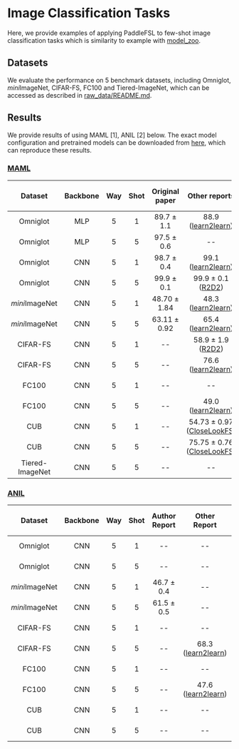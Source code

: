 # Image Classification Tasks

Here, we provide examples of applying PaddleFSL to few-shot image classification tasks which is similarity to example with [model_zoo](../image_classification/README.md).


## Datasets

We evaluate the performance on 5 benchmark datasets, including Omniglot, *mini*ImageNet, CIFAR-FS, FC100 and Tiered-ImageNet, which can be accessed as described in [raw_data/README.md](../../raw_data/README.md).


## Results

We provide results of using MAML [1], ANIL [2] below. The exact model configuration and pretrained models can be downloaded from [here](https://drive.google.com/file/d/1pmCI-8cwLsadG6JOcubufrQ2d4zpK9B-/view?usp=sharing), which can reproduce these results.

### [MAML](http://proceedings.mlr.press/v70/finn17a/finn17a.pdf?source=post_page---------------------------)


|     Dataset     | Backbone | Way  | Shot | Original paper |                        Other reports                         | model zoo(first order) | Optim(first order) |
| :-------------: | :------: | :--: | :--: | :------------: | :----------------------------------------------------------: | :--------------------: | ------------------ |
|    Omniglot     |   MLP    |  5   |  1   |   89.7 ± 1.1   |       88.9<br>([learn2learn](http://learn2learn.net/))       |      88.88 ± 2.99      | --                 |
|    Omniglot     |   MLP    |  5   |  5   |   97.5 ± 0.6   |                              --                              |      97.50 ± 0.47      | --                 |
|    Omniglot     |   CNN    |  5   |  1   |   98.7 ± 0.4   |      99.1<br/>([learn2learn](http://learn2learn.net/))       |      97.13 ± 1.25      | 92.7               |
|    Omniglot     |   CNN    |  5   |  5   |   99.9 ± 0.1   | 99.9 ± 0.1<br/>([R2D2](https://arxiv.org/pdf/1805.08136.pdf)) |      99.23 ± 0.40      | ***93.1***         |
| *mini*ImageNet  |   CNN    |  5   |  1   |  48.70 ± 1.84  |      48.3<br/>([learn2learn](http://learn2learn.net/))       |      49.81 ± 1.78      |                    |
| *mini*ImageNet  |   CNN    |  5   |  5   |  63.11 ± 0.92  |      65.4<br/>([learn2learn](http://learn2learn.net/))       |      64.21 ± 1.33      | --                 |
|    CIFAR-FS     |   CNN    |  5   |  1   |       --       | 58.9 ± 1.9<br/>([R2D2](https://arxiv.org/pdf/1805.08136.pdf)) |      57.06 ± 3.83      | 49.1               |
|    CIFAR-FS     |   CNN    |  5   |  5   |       --       |      76.6<br/>([learn2learn](http://learn2learn.net/))       |      72.24 ± 1.71      | --                 |
|      FC100      |   CNN    |  5   |  1   |       --       |                              --                              |      37.63 ± 2.23      | 30.2               |
|      FC100      |   CNN    |  5   |  5   |       --       |      49.0<br/>([learn2learn](http://learn2learn.net/))       |      49.14 ± 1.58      | --                 |
|       CUB       |   CNN    |  5   |  1   |       --       | 54.73 ± 0.97<br/>([CloseLookFS](https://arxiv.org/pdf/1904.04232.pdf)) |      53.31 ± 1.77      | 20.7               |
|       CUB       |   CNN    |  5   |  5   |       --       | 75.75 ± 0.76<br/>([CloseLookFS](https://arxiv.org/pdf/1904.04232.pdf)) |      69.88 ± 1.47      | --                 |
| Tiered-ImageNet |   CNN    |  5   |  5   |       --       |                              --                              |      67.56 ± 1.80      | --                 |

### [ANIL](https://openreview.net/pdf?id=rkgMkCEtPB)

|    Dataset     | Backbone | Way  | Shot | Author Report |                   Other Report                    | model zoo(first order) | Optimizer(First Order) |
| :------------: | :------: | :--: | :--: | :-----------: | :-----------------------------------------------: | :--------------------: | ---------------------- |
|    Omniglot    |   CNN    |  5   |  1   |      --       |                        --                         |      96.06 ± 1.00      | 96.34 ± 1.98           |
|    Omniglot    |   CNN    |  5   |  5   |      --       |                        --                         |      98.74 ± 0.48      |                        |
| *mini*ImageNet |   CNN    |  5   |  1   |  46.7 ± 0.4   |                        --                         |      48.31 ± 2.83      | 45.31 ± 1.43           |
| *mini*ImageNet |   CNN    |  5   |  5   |  61.5 ± 0.5   |                        --                         |      62.38 ± 1.96      | 61.81 ± 1.2            |
|    CIFAR-FS    |   CNN    |  5   |  1   |      --       |                        --                         |      56.19 ± 3.39      | ***30.8 ± 2.5***       |
|    CIFAR-FS    |   CNN    |  5   |  5   |      --       | 68.3<br/>([learn2learn](http://learn2learn.net/)) |      68.60 ± 1.25      | 48.6                   |
|     FC100      |   CNN    |  5   |  1   |      --       |                        --                         |      40.69 ± 3.32      | 38.4 ± 1.3             |
|     FC100      |   CNN    |  5   |  5   |      --       | 47.6<br/>([learn2learn](http://learn2learn.net/)) |      48.01 ± 1.22      | 35.0                   |
|      CUB       |   CNN    |  5   |  1   |      --       |                        --                         |      53.25 ± 2.18      | --                     |
|      CUB       |   CNN    |  5   |  5   |      --       |                        --                         |      69.09 ± 1.12      | --                     |

